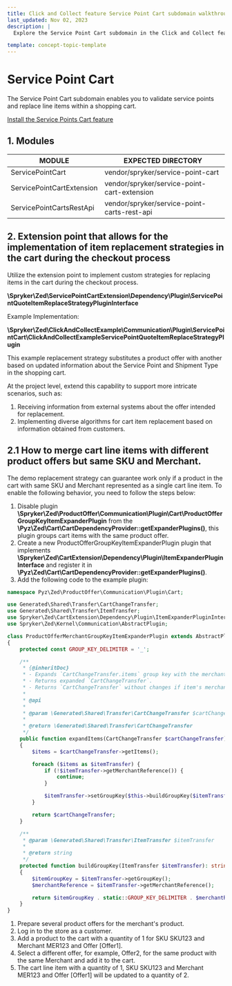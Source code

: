 ```yaml
---
title: Click and Collect feature Service Point Cart subdomain walkthrough
last_updated: Nov 02, 2023
description: |
  Explore the Service Point Cart subdomain in the Click and Collect feature, focusing on the validation of service points and the replacement of line items in a shopping cart. Learn how to install the essential modules and leverage the extension point for implementing custom item replacement strategies during the checkout process.

template: concept-topic-template
---
```


# Service Point Cart

The Service Point Cart subdomain enables you to validate service points and replace line items within a shopping cart.

[Install the Service Points Cart feature](/docs/pbc/all/install-features/{{page.version}}/install-the-service-points-cart-feature.html)

## 1. Modules

| MODULE                      | EXPECTED DIRECTORY                             |
|-----------------------------|------------------------------------------------|
| ServicePointCart            | vendor/spryker/service-point-cart              |
| ServicePointCartExtension   | vendor/spryker/service-point-cart-extension    |
| ServicePointCartsRestApi    | vendor/spryker/service-point-carts-rest-api    |

## 2. Extension point that allows for the implementation of item replacement strategies in the cart during the checkout process

Utilize the extension point to implement custom strategies for replacing items in the cart during the checkout process.

**\Spryker\Zed\ServicePointCartExtension\Dependency\Plugin\ServicePointQuoteItemReplaceStrategyPluginInterface**

Example Implementation:

**\Spryker\Zed\ClickAndCollectExample\Communication\Plugin\ServicePointCart\ClickAndCollectExampleServicePointQuoteItemReplaceStrategyPlugin**

This example replacement strategy substitutes a product offer with another based on updated information about the Service Point and Shipment Type in the shopping cart.

At the project level, extend this capability to support more intricate scenarios, such as:

1. Receiving information from external systems about the offer intended for replacement.
2. Implementing diverse algorithms for cart item replacement based on information obtained from customers.

## 2.1 How to merge cart line items with different product offers but same SKU and Merchant.

The demo replacement strategy can guarantee work only if a product in the cart with same SKU and Merchant represented as a single cart line item.
To enable the following behavior, you need to follow the steps below:

1. Disable plugin **\Spryker\Zed\ProductOffer\Communication\Plugin\Cart\ProductOfferGroupKeyItemExpanderPlugin** from the **\Pyz\Zed\Cart\CartDependencyProvider::getExpanderPlugins()**, this plugin groups cart items with the same product offer.
2. Create a new ProductOfferGroupKeyItemExpanderPlugin plugin that implements **\Spryker\Zed\CartExtension\Dependency\Plugin\ItemExpanderPluginInterface** and register it in **\Pyz\Zed\Cart\CartDependencyProvider::getExpanderPlugins()**.
3. Add the following code to the example plugin:

```php
namespace Pyz\Zed\ProductOffer\Communication\Plugin\Cart;

use Generated\Shared\Transfer\CartChangeTransfer;
use Generated\Shared\Transfer\ItemTransfer;
use Spryker\Zed\CartExtension\Dependency\Plugin\ItemExpanderPluginInterface
use Spryker\Zed\Kernel\Communication\AbstractPlugin;

class ProductOfferMerchantGroupKeyItemExpanderPlugin extends AbstractPlugin implements ItemExpanderPluginInterface
{
    protected const GROUP_KEY_DELIMITER = '_';

    /**
     * {@inheritDoc}
     * - Expands `CartChangeTransfer.items` group key with the merchant reference.
     * - Returns expanded `CartChangeTransfer`.
     * - Returns `CartChangeTransfer` without changes if item's merchant reference is empty.
     *
     * @api
     *
     * @param \Generated\Shared\Transfer\CartChangeTransfer $cartChangeTransfer
     *
     * @return \Generated\Shared\Transfer\CartChangeTransfer
     */
    public function expandItems(CartChangeTransfer $cartChangeTransfer): CartChangeTransfer
    {
        $items = $cartChangeTransfer->getItems();

        foreach ($items as $itemTransfer) {
            if (!$itemTransfer->getMerchantReference()) {
                continue;
            }

            $itemTransfer->setGroupKey($this->buildGroupKey($itemTransfer));
        }

        return $cartChangeTransfer;
    }

    /**
     * @param \Generated\Shared\Transfer\ItemTransfer $itemTransfer
     *
     * @return string
     */
    protected function buildGroupKey(ItemTransfer $itemTransfer): string
    {
        $itemGroupKey = $itemTransfer->getGroupKey();
        $merchantReference = $itemTransfer->getMerchantReference();

        return $itemGroupKey . static::GROUP_KEY_DELIMITER . $merchantReference;
    }
}
```

1. Prepare several product offers for the merchant's product.
2. Log in to the store as a customer.
3. Add a product to the cart with a quantity of 1 for SKU SKU123 and Merchant MER123 and Offer [Offer1].
4. Select a different offer, for example, Offer2, for the same product with the same Merchant and add it to the cart.
5. The cart line item with a quantity of 1, SKU SKU123 and Merchant MER123 and Offer [Offer1] will be updated to a quantity of 2.
